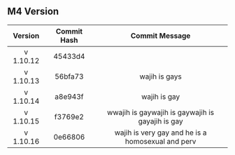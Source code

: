 ## M4 Version

|  Version  | Commit Hash | Commit Message |
| :-------: | :---------: | :------------: |
| v 1.10.12 |   45433d4   |
| v 1.10.13 | 56bfa73 | wajih is gays |
| v 1.10.14 | a8e943f | wajih is gay |
| v 1.10.15 | f3769e2 | wwajih is gaywajih is gaywajih is gayajih is gay |
| v 1.10.16 | 0e66806 | wajih is very gay and he is a homosexual and perv |
